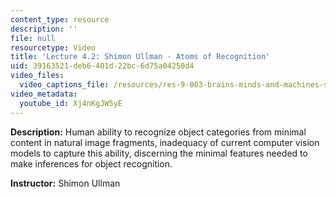 ```yaml
---
content_type: resource
description: ''
file: null
resourcetype: Video
title: 'Lecture 4.2: Shimon Ullman - Atoms of Recognition'
uid: 39163521-deb6-401d-22bc-6d75a04250d4
video_files:
  video_captions_file: /resources/res-9-003-brains-minds-and-machines-summer-course-summer-2015/unit-4.-visual-intelligence/lecture-4.2-shimon-ullman-atoms-of-recognition/Xj4nKgJW5yE.vtt
video_metadata:
  youtube_id: Xj4nKgJW5yE
---
```


**Description:** Human ability to recognize object categories from minimal content in natural image fragments, inadequacy of current computer vision models to capture this ability, discerning the minimal features needed to make inferences for object recognition.

**Instructor:** Shimon Ullman